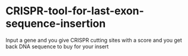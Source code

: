 # CRISPR-tool-for-last-exon-sequence-insertion
Input a gene and you give CRISPR cutting sites with a score and you get back DNA sequence to buy for your insert
